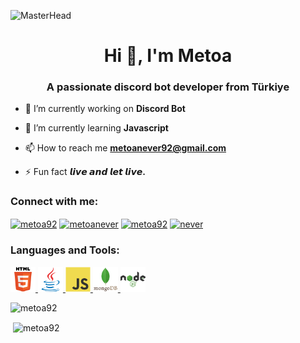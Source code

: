   ![MasterHead](https://cdn.discordapp.com/attachments/1413836870911135754/1426898364510769202/image.png?ex=68ece628&is=68eb94a8&hm=0de78dfb00f8d4247fe8d0acd94098f635bed62cbbdd2f4a769ea13774ac07bc&)

<h1 align="center">Hi 👋, I'm Metoa</h1>
<h3 align="center">A passionate discord bot developer from Türkiye</h3>

- 🔭 I’m currently working on **Discord Bot**

- 🌱 I’m currently learning **Javascript**

- 📫 How to reach me **metoanever92@gmail.com**

- ⚡ Fun fact **𝙡𝙞𝙫𝙚 𝙖𝙣𝙙 𝙡𝙚𝙩 𝙡𝙞𝙫𝙚.**

<h3 align="left">Connect with me:</h3>
<p align="left">
<a href="https://dev.to/metoa92" target="blank"><img align="center" src="https://raw.githubusercontent.com/rahuldkjain/github-profile-readme-generator/master/src/images/icons/Social/devto.svg" alt="metoa92" height="30" width="40" /></a>
<a href="https://instagram.com/metoanever" target="blank"><img align="center" src="https://raw.githubusercontent.com/rahuldkjain/github-profile-readme-generator/master/src/images/icons/Social/instagram.svg" alt="metoanever" height="30" width="40" /></a>
<a href="https://www.youtube.com/@metoa9221" target="blank"><img align="center" src="https://raw.githubusercontent.com/rahuldkjain/github-profile-readme-generator/master/src/images/icons/Social/youtube.svg" alt="metoa92" height="30" width="40" /></a>
<a href="https://discord.gg/never" target="blank"><img align="center" src="https://raw.githubusercontent.com/rahuldkjain/github-profile-readme-generator/master/src/images/icons/Social/discord.svg" alt="never" height="30" width="40" /></a>
</p>

<h3 align="left">Languages and Tools:</h3>
<p align="left"> <a href="https://www.w3.org/html/" target="_blank" rel="noreferrer"> <img src="https://raw.githubusercontent.com/devicons/devicon/master/icons/html5/html5-original-wordmark.svg" alt="html5" width="40" height="40"/> </a> <a href="https://www.java.com" target="_blank" rel="noreferrer"> <img src="https://raw.githubusercontent.com/devicons/devicon/master/icons/java/java-original.svg" alt="java" width="40" height="40"/> </a> <a href="https://developer.mozilla.org/en-US/docs/Web/JavaScript" target="_blank" rel="noreferrer"> <img src="https://raw.githubusercontent.com/devicons/devicon/master/icons/javascript/javascript-original.svg" alt="javascript" width="40" height="40"/> </a> <a href="https://www.mongodb.com/" target="_blank" rel="noreferrer"> <img src="https://raw.githubusercontent.com/devicons/devicon/master/icons/mongodb/mongodb-original-wordmark.svg" alt="mongodb" width="40" height="40"/> </a> <a href="https://nodejs.org" target="_blank" rel="noreferrer"> <img src="https://raw.githubusercontent.com/devicons/devicon/master/icons/nodejs/nodejs-original-wordmark.svg" alt="nodejs" width="40" height="40"/> </a> </p>
<p align="left"> <img src="https://komarev.com/ghpvc/?username=metoa92&label=Profile%20views&color=0e75b6&style=flat" alt="metoa92" /> </p>

<p>&nbsp;<img align="center" src="https://github-readme-stats.vercel.app/api?username=metoa92&show_icons=true&locale=en" alt="metoa92" /></p>
